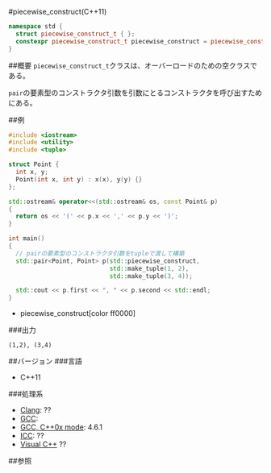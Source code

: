 #piecewise_construct(C++11)
```cpp
namespace std {
  struct piecewise_construct_t { };
  constexpr piecewise_construct_t piecewise_construct = piecewise_construct_t();
}
```

##概要
`piecewise_construct_t`クラスは、オーバーロードのための空クラスである。

`pair`の要素型のコンストラクタ引数を引数にとるコンストラクタを呼び出すためにある。


##例
```cpp
#include <iostream>
#include <utility>
#include <tuple>

struct Point {
  int x, y;
  Point(int x, int y) : x(x), y(y) {}
};

std::ostream& operator<<(std::ostream& os, const Point& p)
{
  return os << '(' << p.x << ',' << p.y << ')';
}

int main()
{
  // pairの要素型のコンストラクタ引数をtupleで渡して構築
  std::pair<Point, Point> p(std::piecewise_construct,
                            std::make_tuple(1, 2),
                            std::make_tuple(3, 4));

  std::cout << p.first << ", " << p.second << std::endl;
}
```
* piecewise_construct[color ff0000]

###出力
```
(1,2), (3,4)
```

##バージョン
###言語
- C++11

###処理系
- [Clang](/implementation#clang.md): ??
- [GCC](/implementation#gcc.md): 
- [GCC, C++0x mode](/implementation#gcc.md): 4.6.1
- [ICC](/implementation#icc.md): ??
- [Visual C++](/implementation#visual_cpp.md) ??


##参照
